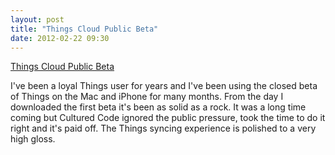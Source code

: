 ```yaml
---
layout: post
title: "Things Cloud Public Beta"
date: 2012-02-22 09:30
---
```


[Things Cloud Public Beta](http://culturedcode.com/things/blog/2012/02/things-cloud-public-beta.html)

I've been a loyal Things user for years and I've been using the closed beta of Things on the Mac and iPhone for many months. From the day I downloaded the first beta it's been as solid as a rock. It was a long time coming but Cultured Code ignored the public pressure, took the time to do it right and it's paid off. The Things syncing experience is polished to a very high gloss.
